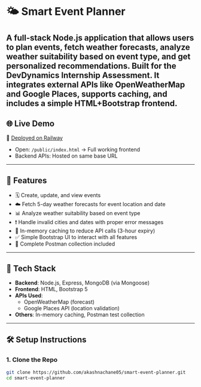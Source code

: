 # 🌤️ Smart Event Planner 
A full-stack Node.js application that allows users to plan events, fetch weather forecasts, analyze weather suitability based on event type, and get personalized recommendations.
Built for the **DevDynamics Internship Assessment**. It integrates external APIs like **OpenWeatherMap** and **Google Places**, supports caching, and includes a simple HTML+Bootstrap frontend.
---

## 🌐 Live Demo

🚀 [Deployed on Railway](https://smart-event-planner-production.up.railway.app/)

- Open: `/public/index.html` → Full working frontend
- Backend APIs: Hosted on same base URL

---

## 🚀 Features

- 🗓️ Create, update, and view events
- ☁️ Fetch 5-day weather forecasts for event location and date
- 📊 Analyze weather suitability based on event type
- ❗ Handle invalid cities and dates with proper error messages
- 💾 In-memory caching to reduce API calls (3-hour expiry)
- ✅ Simple Bootstrap UI to interact with all features
- 🔁 Complete Postman collection included

---

## 🧩 Tech Stack

- **Backend**: Node.js, Express, MongoDB (via Mongoose)
- **Frontend**: HTML, Bootstrap 5
- **APIs Used**:
  - OpenWeatherMap (forecast)
  - Google Places API (location validation)
- **Others**: In-memory caching, Postman test collection

---

## 🛠️ Setup Instructions

### 1. Clone the Repo
```bash
git clone https://github.com/akashnachane05/smart-event-planner.git
cd smart-event-planner
